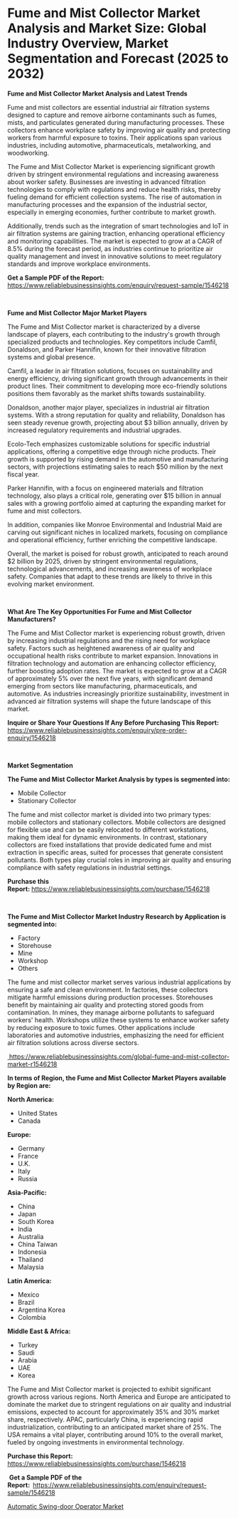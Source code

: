 <p><h1>Fume and Mist Collector Market Analysis and Market Size: Global Industry Overview, Market Segmentation and Forecast (2025 to 2032)</h1></p><p><strong>Fume and Mist Collector Market Analysis and Latest Trends</strong></p>
<p><p>Fume and mist collectors are essential industrial air filtration systems designed to capture and remove airborne contaminants such as fumes, mists, and particulates generated during manufacturing processes. These collectors enhance workplace safety by improving air quality and protecting workers from harmful exposure to toxins. Their applications span various industries, including automotive, pharmaceuticals, metalworking, and woodworking.</p><p>The Fume and Mist Collector Market is experiencing significant growth driven by stringent environmental regulations and increasing awareness about worker safety. Businesses are investing in advanced filtration technologies to comply with regulations and reduce health risks, thereby fueling demand for efficient collection systems. The rise of automation in manufacturing processes and the expansion of the industrial sector, especially in emerging economies, further contribute to market growth.</p><p>Additionally, trends such as the integration of smart technologies and IoT in air filtration systems are gaining traction, enhancing operational efficiency and monitoring capabilities. The market is expected to grow at a CAGR of 8.5% during the forecast period, as industries continue to prioritize air quality management and invest in innovative solutions to meet regulatory standards and improve workplace environments.</p></p>
<p><strong>Get a Sample PDF of the Report:&nbsp;</strong> <a href="https://www.reliablebusinessinsights.com/enquiry/request-sample/1546218?utm_campaign=3213&utm_medium=2&utm_source=Github&utm_content=ia&utm_term=11042025&utm_id=fume-and-mist-collector">https://www.reliablebusinessinsights.com/enquiry/request-sample/1546218</a></p>
<p>&nbsp;</p>
<p><strong>Fume and Mist Collector Major Market Players</strong></p>
<p><p>The Fume and Mist Collector market is characterized by a diverse landscape of players, each contributing to the industry's growth through specialized products and technologies. Key competitors include Camfil, Donaldson, and Parker Hannifin, known for their innovative filtration systems and global presence. </p><p>Camfil, a leader in air filtration solutions, focuses on sustainability and energy efficiency, driving significant growth through advancements in their product lines. Their commitment to developing more eco-friendly solutions positions them favorably as the market shifts towards sustainability.</p><p>Donaldson, another major player, specializes in industrial air filtration systems. With a strong reputation for quality and reliability, Donaldson has seen steady revenue growth, projecting about $3 billion annually, driven by increased regulatory requirements and industrial upgrades. </p><p>Ecolo-Tech emphasizes customizable solutions for specific industrial applications, offering a competitive edge through niche products. Their growth is supported by rising demand in the automotive and manufacturing sectors, with projections estimating sales to reach $50 million by the next fiscal year.</p><p>Parker Hannifin, with a focus on engineered materials and filtration technology, also plays a critical role, generating over $15 billion in annual sales with a growing portfolio aimed at capturing the expanding market for fume and mist collectors. </p><p>In addition, companies like Monroe Environmental and Industrial Maid are carving out significant niches in localized markets, focusing on compliance and operational efficiency, further enriching the competitive landscape.</p><p>Overall, the market is poised for robust growth, anticipated to reach around $2 billion by 2025, driven by stringent environmental regulations, technological advancements, and increasing awareness of workplace safety. Companies that adapt to these trends are likely to thrive in this evolving market environment.</p></p>
<p>&nbsp;</p>
<p><strong>What Are The Key Opportunities For Fume and Mist Collector Manufacturers?</strong></p>
<p><p>The Fume and Mist Collector market is experiencing robust growth, driven by increasing industrial regulations and the rising need for workplace safety. Factors such as heightened awareness of air quality and occupational health risks contribute to market expansion. Innovations in filtration technology and automation are enhancing collector efficiency, further boosting adoption rates. The market is expected to grow at a CAGR of approximately 5% over the next five years, with significant demand emerging from sectors like manufacturing, pharmaceuticals, and automotive. As industries increasingly prioritize sustainability, investment in advanced air filtration systems will shape the future landscape of this market.</p></p>
<p><strong>Inquire or Share Your Questions If Any Before Purchasing This Report:</strong> <a href="https://www.reliablebusinessinsights.com/enquiry/pre-order-enquiry/1546218?utm_campaign=3213&utm_medium=2&utm_source=Github&utm_content=ia&utm_term=11042025&utm_id=fume-and-mist-collector">https://www.reliablebusinessinsights.com/enquiry/pre-order-enquiry/1546218</a></p>
<p>&nbsp;</p>
<p><strong>Market Segmentation</strong></p>
<p><strong>The Fume and Mist Collector Market Analysis by types is segmented into:</strong></p>
<p><ul><li>Mobile Collector</li><li>Stationary Collector</li></ul></p>
<p><p>The fume and mist collector market is divided into two primary types: mobile collectors and stationary collectors. Mobile collectors are designed for flexible use and can be easily relocated to different workstations, making them ideal for dynamic environments. In contrast, stationary collectors are fixed installations that provide dedicated fume and mist extraction in specific areas, suited for processes that generate consistent pollutants. Both types play crucial roles in improving air quality and ensuring compliance with safety regulations in industrial settings.</p></p>
<p><strong>Purchase this Report:&nbsp;</strong><a href="https://www.reliablebusinessinsights.com/purchase/1546218?utm_campaign=3213&utm_medium=2&utm_source=Github&utm_content=ia&utm_term=11042025&utm_id=fume-and-mist-collector">https://www.reliablebusinessinsights.com/purchase/1546218</a></p>
<p>&nbsp;</p>
<p><strong>The Fume and Mist Collector Market Industry Research by Application is segmented into:</strong></p>
<p><ul><li>Factory</li><li>Storehouse</li><li>Mine</li><li>Workshop</li><li>Others</li></ul></p>
<p><p>The fume and mist collector market serves various industrial applications by ensuring a safe and clean environment. In factories, these collectors mitigate harmful emissions during production processes. Storehouses benefit by maintaining air quality and protecting stored goods from contamination. In mines, they manage airborne pollutants to safeguard workers' health. Workshops utilize these systems to enhance worker safety by reducing exposure to toxic fumes. Other applications include laboratories and automotive industries, emphasizing the need for efficient air filtration solutions across diverse sectors.</p></p>
<p><a href="https://www.reliablebusinessinsights.com/global-fume-and-mist-collector-market-r1546218?utm_campaign=3213&utm_medium=2&utm_source=Github&utm_content=ia&utm_term=11042025&utm_id=fume-and-mist-collector">&nbsp;https://www.reliablebusinessinsights.com/global-fume-and-mist-collector-market-r1546218</a></p>
<p><strong>In terms of Region, the Fume and Mist Collector Market Players available by Region are:</strong></p>
<p>
    <p> <strong> North America: </strong>
        <ul>
            <li>United States</li>
            <li>Canada</li>
        </ul>
        </p> 
    <p> <strong> Europe: </strong>
        <ul>
            <li>Germany</li>
            <li>France</li>
            <li>U.K.</li>
            <li>Italy</li>
            <li>Russia</li>
        </ul>
        </p> 
    <p> <strong> Asia-Pacific: </strong>
        <ul>
            <li>China</li>
            <li>Japan</li>
            <li>South Korea</li>
            <li>India</li>
            <li>Australia</li>
            <li>China Taiwan</li>
            <li>Indonesia</li>
            <li>Thailand</li>
            <li>Malaysia</li>
        </ul>
        </p> 
    <p> <strong> Latin America: </strong>
        <ul>
            <li>Mexico</li>
            <li>Brazil</li>
            <li>Argentina Korea</li>
            <li>Colombia</li>
        </ul>
        </p> 
    <p> <strong> Middle East & Africa: </strong>
        <ul>
            <li>Turkey</li>
            <li>Saudi</li>
            <li>Arabia</li>
            <li>UAE</li>
            <li>Korea</li>
        </ul>
    </p>
    </p>
<p><p>The Fume and Mist Collector market is projected to exhibit significant growth across various regions. North America and Europe are anticipated to dominate the market due to stringent regulations on air quality and industrial emissions, expected to account for approximately 35% and 30% market share, respectively. APAC, particularly China, is experiencing rapid industrialization, contributing to an anticipated market share of 25%. The USA remains a vital player, contributing around 10% to the overall market, fueled by ongoing investments in environmental technology.</p></p>
<p><strong>Purchase this Report: </strong><a href="https://www.reliablebusinessinsights.com/purchase/1546218?utm_campaign=3213&utm_medium=2&utm_source=Github&utm_content=ia&utm_term=11042025&utm_id=fume-and-mist-collector">https://www.reliablebusinessinsights.com/purchase/1546218</a></p>
<p>&nbsp;<strong>Get a Sample PDF of the Report:&nbsp;&nbsp;</strong><a href="https://www.reliablebusinessinsights.com/enquiry/request-sample/1546218?utm_campaign=3213&utm_medium=2&utm_source=Github&utm_content=ia&utm_term=11042025&utm_id=fume-and-mist-collector">https://www.reliablebusinessinsights.com/enquiry/request-sample/1546218</a></p>
<p><strong></strong></p>
<p><p><a href="https://github.com/leyesamilej/Market-Research-Report-List-1/blob/main/automatic-swing-door-operator-market.md?utm_campaign=3213&utm_medium=2&utm_source=Github&utm_content=ia&utm_term=11042025&utm_id=fume-and-mist-collector">Automatic Swing-door Operator Market</a></p></p>